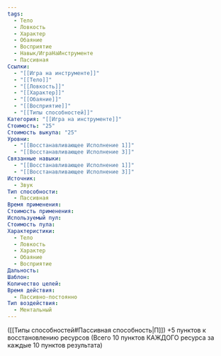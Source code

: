 ```yaml
---
tags:
  - Тело
  - Ловкость
  - Характер
  - Обаяние
  - Восприятие
  - Навык/ИграНаИнструменте
  - Пассивная
Ссылки:
  - "[[Игра на инструменте]]"
  - "[[Тело]]"
  - "[[Ловкость]]"
  - "[[Характер]]"
  - "[[Обаяние]]"
  - "[[Восприятие]]"
  - "[[Типы способностей]]"
Категория: "[[Игра на инструменте]]"
Стоимость: "25"
Стоимость выкупа: "25"
Уровни:
  - "[[Восстанавливающее Исполнение 1]]"
  - "[[Восстанавливающее Исполнение 3]]"
Связанные навыки:
  - "[[Восстанавливающее Исполнение 1]]"
  - "[[Восстанавливающее Исполнение 3]]"
Источник:
  - Звук
Тип способности:
  - Пассивная
Время применения: 
Стоимость применения: 
Используемый пул: 
Стоимость пула: 
Характеристики:
  - Тело
  - Ловкость
  - Характер
  - Обаяние
  - Восприятие
Дальность: 
Шаблон: 
Количество целей: 
Время действия:
  - Пассивно-постоянно
Тип воздействия:
  - Ментальный
---
```

([[Типы способностей#Пассивная способность|П]]) +5 пунктов к восстановлению ресурсов (Всего 10 пунктов КАЖДОГО ресурса за каждые 10 пунктов результата)